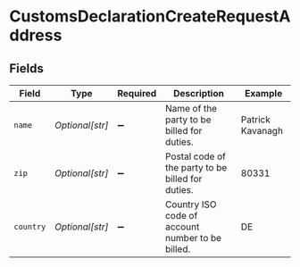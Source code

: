# CustomsDeclarationCreateRequestAddress


## Fields

| Field                                             | Type                                              | Required                                          | Description                                       | Example                                           |
| ------------------------------------------------- | ------------------------------------------------- | ------------------------------------------------- | ------------------------------------------------- | ------------------------------------------------- |
| `name`                                            | *Optional[str]*                                   | :heavy_minus_sign:                                | Name of the party to be billed for duties.        | Patrick Kavanagh                                  |
| `zip`                                             | *Optional[str]*                                   | :heavy_minus_sign:                                | Postal code of the party to be billed for duties. | 80331                                             |
| `country`                                         | *Optional[str]*                                   | :heavy_minus_sign:                                | Country ISO code of account number to be billed.  | DE                                                |